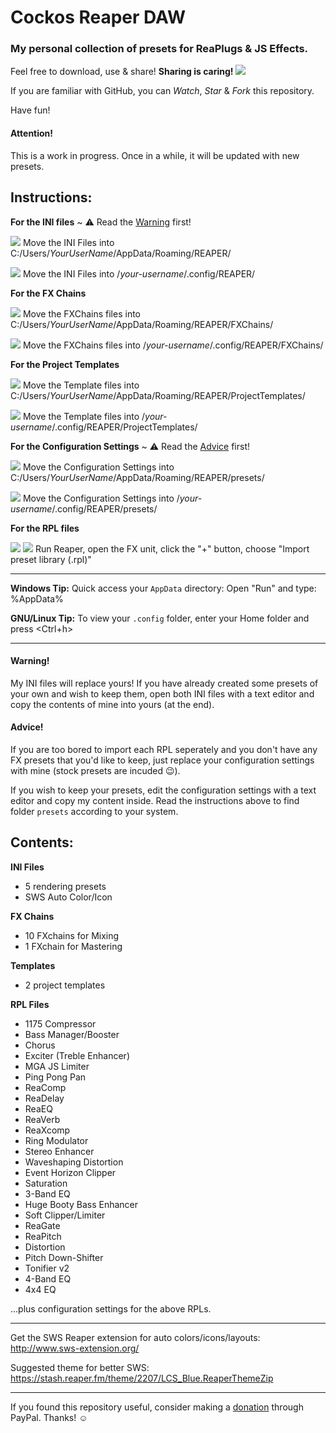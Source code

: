 Cockos Reaper DAW
=================

### My personal collection of presets for ReaPlugs & JS Effects.

Feel free to download, use & share! **Sharing is caring! ![](https://github.com/koulaxizis/reaper/blob/master/Images/Beating_heart.gif)**

If you are familiar with GitHub, you can *Watch*, *Star* & *Fork* this repository.

Have fun!


#### Attention!
This is a work in progress. Once in a while, it will be updated with new presets.


Instructions:
-------------

**For the INI files**  ~ :warning: Read the [Warning](https://github.com/koulaxizis/reaper#warning) first!
 
 ![](https://github.com/koulaxizis/reaper/blob/master/Images/Win.png) Move the INI Files into C:/Users/*YourUserName*/AppData/Roaming/REAPER/

 ![](https://github.com/koulaxizis/reaper/blob/master/Images/Tux.png) Move the INI Files into /*your-username*/.config/REAPER/

**For the FX Chains**
 
 ![](https://github.com/koulaxizis/reaper/blob/master/Images/Win.png) Move the FXChains files into C:/Users/*YourUserName*/AppData/Roaming/REAPER/FXChains/

 ![](https://github.com/koulaxizis/reaper/blob/master/Images/Tux.png) Move the FXChains files into /*your-username*/.config/REAPER/FXChains/

**For the Project Templates**

 ![](https://github.com/koulaxizis/reaper/blob/master/Images/Win.png) Move the Template files into C:/Users/*YourUserName*/AppData/Roaming/REAPER/ProjectTemplates/

 ![](https://github.com/koulaxizis/reaper/blob/master/Images/Tux.png) Move the Template files into /*your-username*/.config/REAPER/ProjectTemplates/

**For the Configuration Settings** ~ :warning: Read the [Advice](https://github.com/koulaxizis/reaper#advice) first!

 ![](https://github.com/koulaxizis/reaper/blob/master/Images/Win.png) Move the Configuration Settings into C:/Users/*YourUserName*/AppData/Roaming/REAPER/presets/

 ![](https://github.com/koulaxizis/reaper/blob/master/Images/Tux.png) Move the Configuration Settings into /*your-username*/.config/REAPER/presets/

**For the RPL files**

 ![](https://github.com/koulaxizis/reaper/blob/master/Images/Tux.png) ![](https://github.com/koulaxizis/reaper/blob/master/Images/Win.png) Run Reaper, open the FX unit, click the "+" button, choose "Import preset library (.rpl)"
 
---

**Windows Tip:** Quick access your `AppData` directory: Open "Run" and type: %AppData%

**GNU/Linux Tip:** To view your `.config` folder, enter your Home folder and press <Ctrl+h>

---

#### Warning!
My INI files will replace yours! If you have already created some presets of your own and wish to keep them, open both INI files with a text editor and copy the contents of mine into yours (at the end).

#### Advice!
If you are too bored to import each RPL seperately and you don't have any FX presets that you'd like to keep, just replace your configuration settings with mine (stock presets are incuded :wink:).

If you wish to keep your presets, edit the configuration settings with a text editor and copy my content inside. Read the instructions above to find folder `presets` according to your system.


Contents:
---------

**INI Files**
 - 5 rendering presets 
 - SWS Auto Color/Icon
 
**FX Chains**
 - 10 FXchains for Mixing
 - 1 FXchain for Mastering

**Templates**
- 2 project templates
 
**RPL Files**
 - 1175 Compressor
 - Bass Manager/Booster
 - Chorus
 - Exciter (Treble Enhancer)
 - MGA JS Limiter
 - Ping Pong Pan
 - ReaComp
 - ReaDelay
 - ReaEQ
 - ReaVerb
 - ReaXcomp
 - Ring Modulator
 - Stereo Enhancer
 - Waveshaping Distortion
 - Event Horizon Clipper
 - Saturation
 - 3-Band EQ
 - Huge Booty Bass Enhancer
 - Soft Clipper/Limiter
 - ReaGate
 - ReaPitch
 - Distortion
 - Pitch Down-Shifter
 - Tonifier v2
 - 4-Band EQ
 - 4x4 EQ

...plus configuration settings for the above RPLs.

---

Get the SWS Reaper extension for auto colors/icons/layouts: http://www.sws-extension.org/

Suggested theme for better SWS: https://stash.reaper.fm/theme/2207/LCS_Blue.ReaperThemeZip

---

If you found this repository useful, consider making a [donation](https://paypal.me/koulaxizis) through PayPal. Thanks! :relaxed: 

